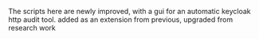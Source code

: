 The scripts here are newly improved, with a gui for an automatic keycloak http audit tool. 
added as an extension from previous, upgraded from research work
